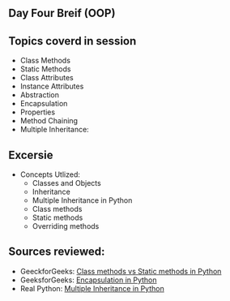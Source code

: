 ## Day Four Breif (OOP)

## Topics coverd in session

- Class Methods
- Static Methods
- Class Attributes
- Instance Attributes
- Abstraction
- Encapsulation
- Properties
- Method Chaining
- Multiple Inheritance:


## Excersie
- Concepts Utlized:
  - Classes and Objects
  - Inheritance
  - Multiple Inheritance in Python
  - Class methods
  - Static methods
  - Overriding methods 
 
## Sources reviewed:
- GeeckforGeeks: [Class methods vs Static methods in Python](https://www.geeksforgeeks.org/class-method-vs-static-method-python/)
- GeeksforGeeks: [Encapsulation in Python](https://www.geeksforgeeks.org/encapsulation-in-python/)
- Real Python: [Multiple Inheritance in Python](https://realpython.com/lessons/multiple-inheritance-python/)
